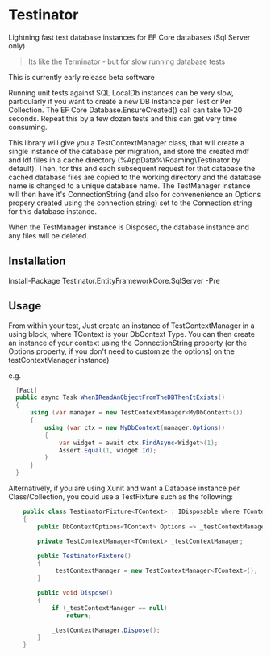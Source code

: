# Testinator

Lightning fast test database instances for EF Core databases (Sql Server only)  

> Its like the Terminator - but for slow running database tests

This is currently early release beta software

Running unit tests against SQL LocalDb instances can be very slow, particularly if you want to create a new DB Instance per Test or Per Collection. The EF Core Database.EnsureCreated() call can take 10-20 seconds. Repeat this by a few dozen tests and this can get very time consuming.

This library will give you a TestContextManager class, that will create a single instance of the database per migration, and store the created mdf and ldf files in a cache directory (%AppData%\Roaming\Testinator by default). Then, for this and each subsequent request for that database the cached database files are copied to the working directory and the database name is changed to a unique database name. The TestManager instance will then have it's ConnectionString (and also for convenenience an Options propery created using the connection string) set to the Connection string for this database instance.

When the TestManager instance is Disposed, the database instance and any files will be deleted.

## Installation

Install-Package Testinator.EntityFrameworkCore.SqlServer -Pre

## Usage 

From within your test, Just create an instance of TestContextManager<TContext> in a using block, where TContext is your DbContext Type. You can then create an instance of your context using the ConnectionString property (or the Options property, if you don't need to customize the options) on the testContextManager instance)

e.g.

```C#
  [Fact]
  public async Task WhenIReadAnObjectFromTheDBThenItExists()
  {
      using (var manager = new TestContextManager<MyDbContext>())
      {
          using (var ctx = new MyDbContext(manager.Options))
          {
              var widget = await ctx.FindAsync<Widget>(1);
              Assert.Equal(1, widget.Id);
          }
      }
  }
```

Alternatively, if you are using Xunit and want a Database instance per Class/Collection, you could use a TestFixture such as the following:

```C#
    public class TestinatorFixture<TContext> : IDisposable where TContext : DbContext
    {
        public DbContextOptions<TContext> Options => _testContextManager.Options;

        private TestContextManager<TContext> _testContextManager;

        public TestinatorFixture()
        {
            _testContextManager = new TestContextManager<TContext>();
        }

        public void Dispose()
        {
            if (_testContextManager == null)
                return;

            _testContextManager.Dispose();
        }
    }
```



